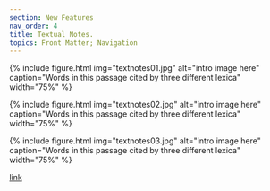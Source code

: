 ```yaml
---
section: New Features
nav_order: 4
title: Textual Notes.
topics: Front Matter; Navigation
---
```



{% include figure.html img="textnotes01.jpg" alt="intro image here" caption="Words in this passage cited by three different lexica" width="75%" %}

{% include figure.html img="textnotes02.jpg" alt="intro image here" caption="Words in this passage cited by three different lexica" width="75%" %}


{% include figure.html img="textnotes03.jpg" alt="intro image here" caption="Words in this passage cited by three different lexica" width="75%" %}


[link](https://beyond-translation.perseus.org/reader/urn:cts:engLit:mds822-32.tpsthl-1599.pdl-eng:1-6?mode=commentaries)
